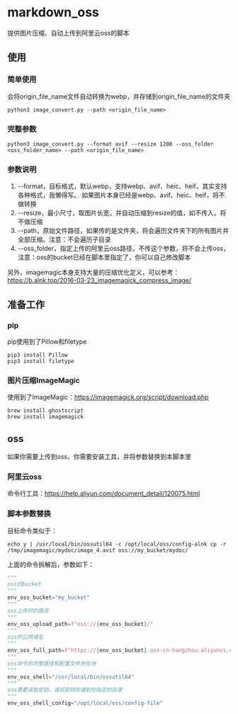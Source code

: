 # markdown_oss
提供图片压缩、自动上传到阿里云oss的脚本
## 使用
### 简单使用
会将origin_file_name文件自动转换为webp，并存储到origin_file_name的文件夹
```shell
python3 image_convert.py --path <origin_file_name>
```
### 完整参数
```shell
python3 image_convert.py --format avif --resize 1200 --oss_folder <oss_folder_name> --path <origin_file_name>
```
### 参数说明

1. --format，目标格式，默认webp，支持webp、avif、heic、heif，其实支持各种格式，我懒得写。
如果图片本身已经是webp、avif、heic、heif，将不做转换
2. --resize，最小尺寸，取图片长宽，并自动压缩到resize的值，如不传入，将不做压缩
3. --path，原始文件路径，如果传的是文件夹，将会遍历文件夹下的所有图片并全部压缩。注意：不会遍历子目录
4. --oss_folder，指定上传的阿里云oss路径，不传这个参数，将不会上传oss，注意：oss的bucket已经在脚本里指定了，你可以自己修改脚本

另外，imagemagic本身支持大量的压缩优化定义，可以参考：<https://b.alnk.top/2016-03-23_imagemagick_compress_image/>

## 准备工作
### pip
pip使用到了Pillow和filetype
```shell
pip3 install Pillow
pip3 install filetype
```
### 图片压缩ImageMagic
使用到了ImageMagic：<https://imagemagick.org/script/download.php>
```shell
brew install ghostscript
brew install imagemagick
```

## oss
如果你需要上传到oss，你需要安装工具，并将参数替换到本脚本里
### 阿里云oss
命令行工具：<https://help.aliyun.com/document_detail/120075.html>
### 脚本参数替换
目标命令类似于：
```shell
echo y | /usr/local/bin/ossutil64 -c /opt/local/oss/config-alnk cp -r  /tmp/imagemagic/mydoc/image_4.avif oss://my_bucket/mydoc/
```
上面的命令拆解后，参数如下：
```python
"""
oss的bucket
"""
env_oss_bucket="my_bucket"
"""
oss上传时的路径
"""
env_oss_upload_path=f"oss://{env_oss_bucket}/"
"""
oss的公网域名
"""
env_oss_full_path=f"https://{env_oss_bucket}.oss-cn-hangzhou.aliyuncs.com/"
"""
oss命令的完整路径和配置文件所在地
"""
env_oss_shell="/usr/local/bin/ossutil64"
"""
oss需要读取密钥，请将密钥存储到你指定的目录
"""
env_oss_shell_config="/opt/local/oss/config-file"
```
